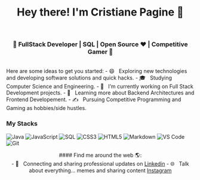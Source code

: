 <h1 align="center">Hey there! I'm Cristiane Pagine 👋 </h1></br>
<h3 align="center">🚀 FullStack Developer | SQL  | Open Source ♥ | Competitive Gamer  🚀</h3></br>
Here are some ideas to get you started:
  - 😄 &nbsp; Exploring new technologies and developing software solutions and quick hacks.
  - 🎓 &nbsp; Studying Computer Science and Engineering.
  - 💼 &nbsp; I’m currently working on Full Stack Development projects.
  - 🌱 &nbsp; Learning more about Backend Architectures and Frontend Developement.
  - ✍️ &nbsp; Pursuing Competitive Programming and Gaming as hobbies/side hustles.  


### My Stacks </br>

![Java](https://img.shields.io/badge/-Java-000000?style=for-the-badge&logo=Java&logoColor=007396)
![JavaScript](https://img.shields.io/badge/-JavaScript-000000?style=for-the-badge&logo=javascript)
![SQL](https://img.shields.io/badge/-SQL-000000?style=for-the-badge&logo=MySQL)
![CSS3](https://img.shields.io/badge/-CSS3-000000?style=for-the-badge&logo=CSS3)
![HTML5](https://img.shields.io/badge/-HTML5-000000?style=for-the-badge&logo=HTML5)
![Markdown](http://img.shields.io/badge/-Markdown-000000?style=for-the-badge&logo=Markdown&logoColor=magenta)
![VS Code](http://img.shields.io/badge/-VS%20Code-000000?style=for-the-badge&logo=Visual-studio-code&logoColor=blue)
![Git](http://img.shields.io/badge/-Git-000000?style=for-the-badge&logo=Git)


<p align="center">
  #### Find me around the web 🌎:</br>
- 💼 &nbsp; Connecting and sharing professional updates on <a href="https://www.linkedin.com/in/cristianepagine">Linkedin</a>  
- 🌐 &nbsp; Talk about everything... memes and sharing content <a href="https://www.instagram.com/crispagine/">Instagram</a>  
</p>
